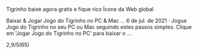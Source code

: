 Tigrinho baixe agora gratis e fique rico Ícone da Web global

Baixar & Jogar Jogo do Tigrinho no PC & Mac …
6 de jul. de 2021 · Jogue Jogo do Tigrinho no seu PC ou Mac seguindo estes passos simples. Clique em 'Jogar Jogo do Tigrinho no PC' para baixar o …

2,9/5(65)
